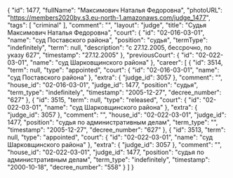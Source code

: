 {
    "id": 1477,
    "fullName": "Максимович Наталья Федоровна",
    "photoURL": "https://members2020by.s3.eu-north-1.amazonaws.com/judge_1477",
    "tags": [
        "criminal"
    ],
    "comment": "",
    "layout": "judge",
    "title": "Судья Максимович Наталья Федоровна",
    "court": {
        "id": "02-016-03-01",
        "name": "суд Поставского района",
        "position": "судья",
        "termType": "indefinitely",
        "term": null,
        "description": "c 27.12.2005, бессрочно, по указу 627",
        "timestamp": "27.12.2005"
    },
    "previousCourt": {
        "id": "02-022-03-01",
        "name": "суд Шарковщинского района"
    },
    "career": [
        {
            "id": 3514,
            "term": null,
            "type": "appointed",
            "court": {
                "id": "02-016-03-01",
                "name": "суд Поставского района"
            },
            "extra": {
                "judge_id": 3057
            },
            "comment": "",
            "house_id": "02-016-03-01",
            "judge_id": 1477,
            "position": "судья",
            "term_type": "indefinitely",
            "timestamp": "2005-12-27",
            "decree_number": "627"
        },
        {
            "id": 3515,
            "term": null,
            "type": "released",
            "court": {
                "id": "02-022-03-01",
                "name": "суд Шарковщинского района"
            },
            "extra": {
                "judge_id": 3057
            },
            "comment": "",
            "house_id": "02-022-03-01",
            "judge_id": 1477,
            "position": "судья по административным делам",
            "term_type": "",
            "timestamp": "2005-12-27",
            "decree_number": "627"
        },
        {
            "id": 3513,
            "term": null,
            "type": "appointed",
            "court": {
                "id": "02-022-03-01",
                "name": "суд Шарковщинского района"
            },
            "extra": {
                "judge_id": 3057
            },
            "comment": "",
            "house_id": "02-022-03-01",
            "judge_id": 1477,
            "position": "судья по административным делам",
            "term_type": "indefinitely",
            "timestamp": "2000-10-18",
            "decree_number": "558"
        }
    ]
}